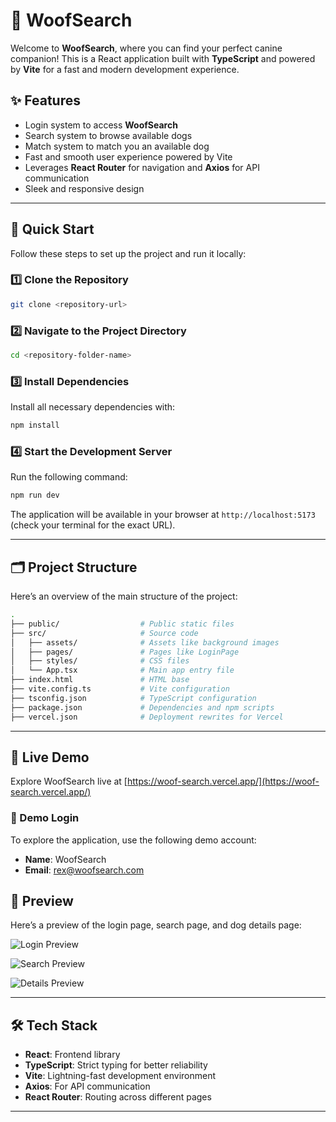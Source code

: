 # 🐾 WoofSearch

Welcome to **WoofSearch**, where you can find your perfect canine companion! This is a React application built with **TypeScript** and powered by **Vite** for a fast and modern development experience.

## ✨ Features

- Login system to access **WoofSearch**
- Search system to browse available dogs
- Match system to match you an available dog
- Fast and smooth user experience powered by Vite
- Leverages **React Router** for navigation and **Axios** for API communication
- Sleek and responsive design

---

## 🚀 Quick Start

Follow these steps to set up the project and run it locally:

### 1️⃣ Clone the Repository

```bash
git clone <repository-url>
```

### 2️⃣ Navigate to the Project Directory

```bash
cd <repository-folder-name>
```

### 3️⃣ Install Dependencies

Install all necessary dependencies with:

```bash
npm install
```

### 4️⃣ Start the Development Server

Run the following command:

```bash
npm run dev
```

The application will be available in your browser at `http://localhost:5173` (check your terminal for the exact URL).

---

## 🗂️ Project Structure

Here’s an overview of the main structure of the project:

```bash
.
├── public/                  # Public static files
├── src/                     # Source code
│   ├── assets/              # Assets like background images
│   ├── pages/               # Pages like LoginPage
│   ├── styles/              # CSS files
│   └── App.tsx              # Main app entry file
├── index.html               # HTML base
├── vite.config.ts           # Vite configuration
├── tsconfig.json            # TypeScript configuration
├── package.json             # Dependencies and npm scripts
├── vercel.json              # Deployment rewrites for Vercel
```


---

## 🚀 Live Demo  
Explore WoofSearch live at [https://woof-search.vercel.app/](https://woof-search.vercel.app/)

### 🔑 Demo Login  
To explore the application, use the following demo account:  
- **Name**: WoofSearch
- **Email**: rex@woofsearch.com

## 💾 Preview
Here’s a preview of the login page, search page, and dog details page:

![Login Preview](https://github.com/user-attachments/assets/c5445c0b-580a-4ac8-9861-8e6af88c6a58)

![Search Preview](https://github.com/user-attachments/assets/57c77668-efd1-4596-b3d2-1392a9351f67)

![Details Preview](https://github.com/user-attachments/assets/7ef4fa0c-ead4-4077-9539-9731fbd74d22)



---


## 🛠️ Tech Stack

- **React**: Frontend library
- **TypeScript**: Strict typing for better reliability
- **Vite**: Lightning-fast development environment
- **Axios**: For API communication
- **React Router**: Routing across different pages

---
